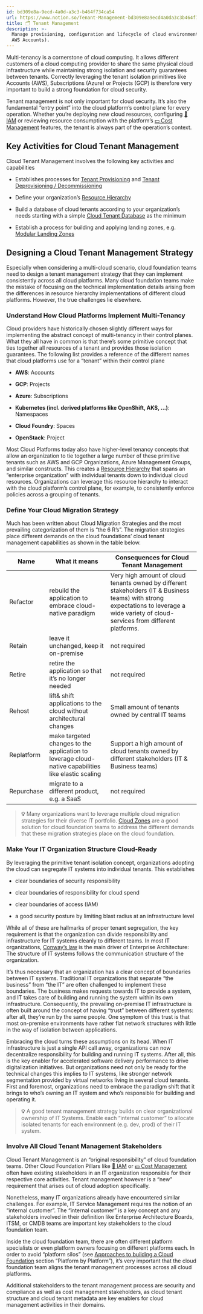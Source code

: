 ```yaml
---
id: bd309e8a-9ecd-4a0d-a3c3-b464f734ca54
url: https://www.notion.so/Tenant-Management-bd309e8a9ecd4a0da3c3b464f734ca54
title: 🗂 Tenant Management
description: >-
  Manage provisioning, configuration and lifecycle of cloud environments (e.g.
  AWS Accounts).
---
```


Multi-tenancy is a cornerstone of cloud computing. It allows different customers of a cloud computing provider to share the same physical cloud infrastructure while maintaining strong isolation and security guarantees between tenants. Correctly leveraging the tenant isolation primitives like Accounts (AWS), Subscriptions (Azure) or Projects (GCP) is therefore very important to build a strong foundation for cloud security. 

Tenant management is not only important for cloud security. It’s also the fundamental “entry point” into the cloud platform’s control plane for every operation. Whether you’re deploying new cloud resources, configuring [🔐 IAM](../iam/readme.md) or reviewing resource consumption with the platform’s [💵 Cost Management](../cost-management/readme.md) features, the tenant is always part of the operation’s context. 

## Key Activities for Cloud Tenant Management

Cloud Tenant Management involves the following key activities and capabilities

- Establishes processes for [Tenant Provisioning](./tenant-provisioning.md) and [Tenant Deprovisioning / Decommissioning](./tenant-deprovisioning-decommissioning.md) 

- Define your organization’s [Resource Hierarchy](./resource-hierarchy.md) 

- Build a database of cloud tenants according to your organization’s needs starting with a simple [Cloud Tenant Database](./cloud-tenant-database.md) as the minimum

- Establish a process for building and applying landing zones, e.g. [Modular Landing Zones](./modular-landing-zones.md) 

## Designing a Cloud Tenant Management Strategy

Especially when considering a multi-cloud scenario, cloud foundation teams need to design a tenant management strategy that they can implement consistently across all cloud platforms. Many cloud foundation teams make the mistake of focusing on the technical implementation details arising from the differences in resource hierarchy implementations of different cloud platforms. However, the true challenges lie elsewhere.

### Understand How Cloud Platforms Implement Multi-Tenancy

Cloud providers have historically chosen slightly different ways for implementing the abstract concept of multi-tenancy in their control planes. What they all have in common is that there’s some primitive concept that ties together all resources of a tenant and provides those isolation guarantees. The following list provides a reference of the different names that cloud platforms use for a “tenant” within their control plane

- **AWS**: Accounts

- **GCP**: Projects

- **Azure**: Subscriptions

- **Kubernetes (incl. derived platforms like OpenShift, AKS, ...)**: Namespaces

- **Cloud Foundry**: Spaces

- **OpenStack**: Project

Most Cloud Platforms today also have higher-level tenancy concepts that allow an organization to tie together a large number of these primitive tenants such as AWS and GCP Organizations, Azure Management Groups, and similar constructs. This creates a [Resource Hierarchy](./resource-hierarchy.md) that spans an “enterprise organization” with individual tenants down to individual cloud resources. Organizations can leverage this resource hierarchy to interact with the cloud platform’s control plane, for example, to consistently enforce policies across a grouping of tenants.

### Define Your Cloud Migration Strategy

Much has been written about Cloud Migration Strategies and the most prevailing categorization of them is “the 6 R’s”. The migration strategies place different demands on the cloud foundations’ cloud tenant management capabilities as shown in the table below.

<!-- included database 02b9c3c1-8a8b-47ca-a614-e12312dbd28e -->
| Name       | What it means                                                                                       | Consequences for Cloud Tenant Management                                                                                                                                                |
| ---------- | --------------------------------------------------------------------------------------------------- | --------------------------------------------------------------------------------------------------------------------------------------------------------------------------------------- |
| Refactor   | rebuild the application to embrace cloud-native paradigm                                            | Very high amount of cloud tenants owned by different stakeholders (IT & Business teams) with strong expectations to leverage a wide variety of cloud-services from different platforms. |
| Retain     | leave it unchanged, keep it on-premise                                                              | not required                                                                                                                                                                            |
| Retire     | retire the application so that it’s no longer needed                                                | not required                                                                                                                                                                            |
| Rehost     | lift& shift applications to the cloud without architectural changes                                 | Small amount of tenants owned by central IT teams                                                                                                                                       |
| Replatform | make targeted changes to the application to leverage cloud-native capabilities like elastic scaling | Support a high amount of cloud tenants owned by different stakeholders (IT & Business teams)                                                                                            |
| Repurchase | migrate to a different product, e.g. a SaaS                                                         | not required                                                                                                                                                                            |



> **💡** Many organizations want to leverage multiple cloud migration strategies for their diverse IT portfolio. [Cloud Zones](../security-and-compliance/cloud-zones.md) are a good solution for cloud foundation teams to address the different demands that these migration strategies place on the cloud foundation.

### Make Your IT Organization Structure Cloud-Ready

By leveraging the primitive tenant isolation concept, organizations adopting the cloud can segregate IT systems into individual tenants. This establishes

- clear boundaries of security responsibility 

- clear boundaries of responsibility for cloud spend

- clear boundaries of access (IAM) 

- a good security posture by limiting blast radius at an infrastructure level

While all of these are hallmarks of proper tenant segregation, the key requirement is that the organization can divide responsibility and infrastructure for IT systems cleanly to different teams. In most IT organizations, [Conway’s law](https://en.wikipedia.org/wiki/Conway%27s_law) is the main driver of Enterprise Architecture: The structure of IT systems follows the communication structure of the organization. 

It’s thus necessary that an organization has a clear concept of boundaries between IT systems. Traditional IT organizations that separate “the business” from “the IT” are often challenged to implement these boundaries. The business makes requests towards IT to provide a system, and IT takes care of building and running the system within its own infrastructure. Consequently, the prevailing on-premise IT infrastructure is often built around the concept of having “trust” between different systems: after all, they’re run by the same people. One symptom of this trust is that most on-premise environments have rather flat network structures with little in the way of isolation between applications. 

Embracing the cloud turns these assumptions on its head. When IT infrastructure is just a single API call away, organizations can now decentralize responsibility for building and running IT systems. After all, this is the key enabler for accelerated software delivery performance to drive digitalization initiatives. But organizations need not only be ready for the technical changes this implies to IT systems, like stronger network segmentation provided by virtual networks living in several cloud tenants. First and foremost, organizations need to embrace the paradigm shift that it brings to who’s owning an IT system and who’s responsible for building and operating it. 

> **💡** A good tenant management strategy builds on clear organizational ownership of IT Systems. Enable each “internal customer” to allocate isolated tenants for each environment (e.g. dev, prod) of their IT system.

### Involve All Cloud Tenant Management Stakeholders

Cloud Tenant Management is an “original responsibility” of cloud foundation teams. Other Cloud Foundation Pillars like [🔐 IAM](../iam/readme.md) or [💵 Cost Management](../cost-management/readme.md) often have existing stakeholders in an IT organization responsible for their respective core activities. Tenant management however is a “new” requirement that arises out of cloud adoption specifically.

Nonetheless, many IT organizations already have encountered similar challenges. For example, IT Service Management requires the notion of an “internal customer”. The “internal customer” is a key concept and any stakeholders involved in their definition like Enterprise Architecture Boards, ITSM, or CMDB teams are important key stakeholders to the cloud foundation team.

Inside the cloud foundation team, there are often different platform specialists or even platform owners focusing on different platforms each. In order to avoid “platform silos” (see  [Approaches to building a Cloud Foundation](../../understanding-cloud-foundation/approaches-to-building-a-cloud-foundation.md) section “Platform by Platform”), it’s very important that the cloud foundation team aligns the tenant management processes across all cloud platforms.

Additional stakeholders to the tenant management process are security and compliance as well as cost management stakeholders, as cloud tenant structure and cloud tenant metadata are key enablers for cloud management activities in their domains.